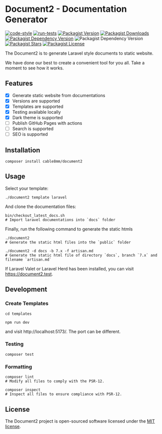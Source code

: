 # Document2 - Documentation Generator

[![code-style](https://github.com/cable8mm/document2/actions/workflows/code-style.yml/badge.svg)](https://github.com/cable8mm/document2/actions/workflows/code-style.yml)
[![run-tests](https://github.com/cable8mm/document2/actions/workflows/run-tests.yml/badge.svg)](https://github.com/cable8mm/document2/actions/workflows/run-tests.yml)
[![Packagist Version](https://img.shields.io/packagist/v/cable8mm/document2)](https://packagist.org/packages/cable8mm/document2)
[![Packagist Downloads](https://img.shields.io/packagist/dt/cable8mm/document2)](https://packagist.org/packages/cable8mm/document2/stats)
[![Packagist Dependency Version](https://img.shields.io/packagist/dependency-v/cable8mm/document2/php)](https://packagist.org/packages/cable8mm/document2)
![Packagist Dependency Version](https://img.shields.io/packagist/dependency-v/cable8mm/document2/laravel-zero%2Fframework)
[![Packagist Stars](https://img.shields.io/packagist/stars/cable8mm/document2)](https://github.com/cable8mm/document2/stargazers)
[![Packagist License](https://img.shields.io/packagist/l/cable8mm/document2)](https://github.com/cable8mm/document2/blob/main/LICENSE.md)

The Document2 is to generate Laravel style documents to static website.

We have done our best to create a convenient tool for you all. Take a moment to see how it works.

## Features

- [x] Generate static website from documentations
- [x] Versions are supported
- [x] Templates are supported
- [x] Testing available locally
- [x] Dark theme is supported
- [ ] Publish GitHub Pages with actions
- [ ] Search is supported
- [ ] SEO is supported

## Installation

```shell
composer install cable8mm/document2
```

## Usage

Select your template:

```shell
./document2 template laravel
```

And clone the documentation files:

```shell
bin/checkout_latest_docs.sh
# Import laravel documentations into `docs` folder
```

Finally, run the following command to generate the static htmls

```shell
./document2
# Generate the static html files into the `public` folder

./document2 -d docs -b 7.x -f artisan.md
# Generate the static html file of directory `docs`, branch `7.x` and filename `artisan.md`
```

If Laravel Valet or Laravel Herd has been installed, you can visit https://document2.test.

## Development

### Create Templates

```shell
cd templates

npm run dev
```

and visit http://localhost:5173/. The port can be different.

### Testing

```shell
composer test
```

### Formatting

```shell
composer lint
# Modify all files to comply with the PSR-12.

composer inspect
# Inspect all files to ensure compliance with PSR-12.
```

## License

The Document2 project is open-sourced software licensed under the [MIT license](LICENSE.md).
